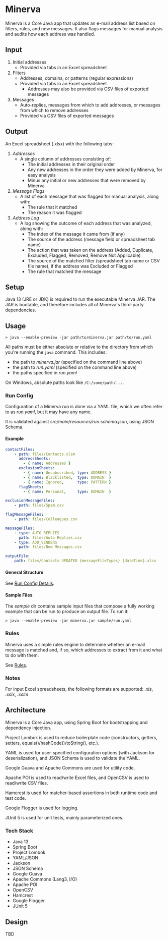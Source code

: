 # Minerva

Minerva is a Core Java app that updates an e-mail address list based on filters, rules, and new messages.  It also flags
messages for manual analysis and audits how each address was handled.

## Input

1. Initial addresses
    - Provided via tabs in an Excel spreadsheet
2. Filters
    - Addresses, domains, or patterns (regular expressions)
    - Provided via tabs in an Excel spreadsheet
        - Addresses may also be provided via CSV files of exported messages
3. Messages
    - Auto-replies, messages from which to add addresses, or messages from which to remove addresses
    - Provided via CSV files of exported messages

## Output

An Excel spreadsheet (.xlsx) with the following tabs:

1. *Addresses*
    - A single column of addresses consisting of:
        - The initial addresses in their original order
        - Any new addresses in the order they were added by Minerva, for easy analysis
        - Minus any initial or new addresses that were removed by Minerva
2. *Message Flags*
    - A list of each message that was flagged for manual analysis, along with:
        - The rule that it matched
        - The reason it was flagged
3. *Address Log*
    - A log showing the outcome of each address that was analyzed, along with:
        - The index of the message it came from (if any)
        - The source of the address (message field or spreadsheet tab name)
        - The action that was taken on the address (Added, Duplicate, Excluded, Flagged, Removed, Remove Not Applicable)
        - The source of the matched filter (spreadsheet tab name or CSV file name), if the address was Excluded or Flagged
        - The rule that matched the message

## Setup

Java 13 (JRE or JDK) is required to run the executable Minerva JAR.  The JAR is bootable, and therefore includes all of
Minerva's third-party dependencies.

## Usage

```shell
> java --enable-preview -jar path/to/minerva.jar path/to/run.yaml
```

All paths must be either absolute or relative to the directory from which you're running the `java` command.  This
includes:

- the path to *minerva.jar* (specified on the command line above)
- the path to *run.yaml* (specified on the command line above)
- the paths specified in *run.yaml*

On Windows, absolute paths look like `/C:/some/path/...`.

### Run Config

Configuration of a Minerva run is done via a YAML file, which we often refer to as *run.yaml*, but it may have any name.

It is validated against *src/main/resources/run.schema.json*, using JSON Schema.

#### Example

```yaml
contactFiles:
    - path: files/Contacts.xlsm
      addressSheets:
        - { name: Addresses }
      exclusionSheets:
        - { name: Unsubscribed, type: ADDRESS }
        - { name: Blacklisted,  type: DOMAIN  }
        - { name: Ignored,      type: PATTERN }
      flagSheets:
        - { name: Personal,     type: DOMAIN  }

exclusionMessageFiles:
    - path: files/Spam.csv

flagMessageFiles:
    - path: files/Colleagues.csv

messageFiles:
    - type: AUTO_REPLIES
      path: files/Auto Replies.csv
    - type: ADD_SENDERS
      path: files/New Messages.csv

outputFile:
    path: files/Contacts UPDATED {messageFileTypes} {dateTime}.xlsx
```

#### General Structure

See [Run Config Details](doc/RunConfigDetails.md).

#### Sample Files

The *sample* dir contains sample input files that compose a fully working example that can be run to produce an output
file.  To run it:

```shell
> java --enable-preview -jar minerva.jar sample/run.yaml
```

### Rules

Minerva uses a simple rules engine to determine whether an e-mail message is matched and, if so, which addresses to
extract from it and what to do with them.

See [Rules](doc/Rules.md).

### Notes

For input Excel spreadsheets, the following formats are supported: *.xls*, *.xslx*, *.xslm*

## Architecture

Minerva is a Core Java app, using Spring Boot for bootstrapping and dependency injection.

Project Lombok is used to reduce boilerplate code (constructors, getters, setters, equals()/hashCode()/toString(),
etc.).

YAML is used for user-specified configuration options (with Jackson for deserialization), and JSON Schema is used to
validate the YAML.

Google Guava and Apache Commons are used for utility code.

Apache POI is used to read/write Excel files, and OpenCSV is used to read/write CSV files.

Hamcrest is used for matcher-based assertions in both runtime code and test code.

Google Flogger is used for logging.

JUnit 5 is used for unit tests, mainly parameterized ones.

### Tech Stack

- Java 13
- Spring Boot
- Project Lombok
- YAML/JSON
- Jackson
- JSON Schema
- Google Guava
- Apache Commons (Lang3, I/O)
- Apache POI
- OpenCSV
- Hamcrest
- Google Flogger
- JUnit 5

## Design

TBD
